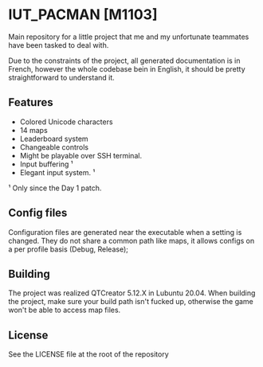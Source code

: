 
# IUT_PACMAN [M1103]
Main repository for a little project that me and my unfortunate teammates have been tasked to deal with.

Due to the constraints of the project, all generated documentation is in French, however the whole codebase bein in English, it should be pretty straightforward to understand it.

## Features
- Colored Unicode characters
- 14 maps
- Leaderboard system
- Changeable controls
- Might be playable over SSH terminal.
- Input buffering   &sup1;
- Elegant input system.  &sup1;

  
&sup1; Only since the Day 1 patch.


## Config files
Configuration files are generated near the executable when a setting is changed. They do not share a common path like maps, it allows configs on a per profile basis (Debug, Release);

## Building
The project was realized QTCreator 5.12.X in Lubuntu 20.04.
When building the project, make sure your build path isn't fucked up, otherwise the game won't be able to access map files.


License
----

See the LICENSE file at the root of the repository
